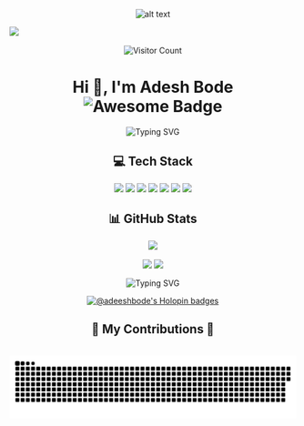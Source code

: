 <p align="center">
  <img src="https://res.cloudinary.com/practicaldev/image/fetch/s--YTgsVTF7--/c_imagga_scale,f_auto,fl_progressive,h_420,q_auto,w_1000/https://dev-to-uploads.s3.amazonaws.com/i/6vnsxy7g486k12yp4bhd.jpg" alt="alt text">
</p>
<img src = "https://user-images.githubusercontent.com/73097560/115834477-dbab4500-a447-11eb-908a-139a6edaec5c.gif">

<p align="center">
  <img src="https://profile-counter.glitch.me/adesh.exc/count.svg" alt="Visitor Count">
</p>

<h1 align="center">Hi 👋, I'm Adesh Bode <img src="https://cdn.rawgit.com/sindresorhus/awesome/d7305f38d29fed78fa85652e3a63e154dd8e8829/media/badge.svg" alt="Awesome Badge"></h1>

<p align="center">
  <img src="https://readme-typing-svg.demolab.com?font=Kode+Mono&weight=700&duration=2000&pause=1000&center=true&vCenter=true&random=false&width=1000&lines=%F0%9F%96%A5%EF%B8%8F+Frontend+;%F0%9F%8E%9B%EF%B8%8F+Backend;%F0%9F%93%8A+Data+Visualization;%F0%9F%8F%86+Competitive+Programming;%F0%9F%8E%A8+UI+Designer" alt="Typing SVG">
</p>

<h2 align="center">💻 Tech Stack</h2>
<p align="center">
  <img src="https://img.shields.io/badge/c-%2300599C.svg?style=plastic&logo=c&logoColor=white">
  <img src="https://img.shields.io/badge/html5-%23E34F26.svg?style=plastic&logo=html5&logoColor=white">
  <img src="https://img.shields.io/badge/java-%23ED8B00.svg?style=plastic&logo=openjdk&logoColor=white">
  <img src="https://img.shields.io/badge/javascript-%23323330.svg?style=plastic&logo=javascript&logoColor=%23F7DF1E">
  <img src="https://img.shields.io/badge/python-3670A0?style=plastic&logo=python&logoColor=ffdd54">
  <img src="https://img.shields.io/badge/css3-%231572B6.svg?style=plastic&logo=css3&logoColor=white">
  <img src="https://img.shields.io/badge/Postman-FF6C37?style=plastic&logo=postman&logoColor=white">
</p>

<h2 align="center">📊 GitHub Stats</h2>
<p align="center">
  <img src="https://github-readme-streak-stats.herokuapp.com/?user=Adeesh-bode&theme=dark&hide_border=false">
  <p align="center">
    <img src="https://github-readme-stats.vercel.app/api?username=Adeesh-bode&theme=dark&hide_border=false&include_all_commits=true&count_private=true">
    <img src="https://github-readme-stats.vercel.app/api/top-langs/?username=Adeesh-bode&theme=dark&hide_border=false&include_all_commits=true&count_private=true&layout=compact">
  </p>
</p>

<p align="center">
  <img src="https://readme-typing-svg.demolab.com?font=Kode+Mono&weight=700&size=23&duration=2000&pause=1000&center=true&vCenter=true&random=false&width=1000&lines=%F0%9F%91%8B+Thanks+for+swinging+by!;%F0%9F%8C%90+Let's+Network+on+LinkedIn;%F0%9F%A4%9D+My+repos+are+open+for+collaboration!" alt="Typing SVG">
</p>

<p align="center">
  <a href="https://holopin.io/@adeeshbode"><img src="https://holopin.me/adeeshbode" alt="@adeeshbode's Holopin badges"></a>
</p>

<div align="center">
  <h2>🐍 My Contributions 🐍</h2>
  <br>
 <picture>
  <source media="(prefers-color-scheme: dark)" srcset="https://raw.githubusercontent.com/Adeesh-bode/Adeesh-bode/output/github-contribution-grid-snake-dark.svg">
  <source media="(prefers-color-scheme: light)" srcset="https://raw.githubusercontent.com/Adeesh-bode/Adeesh-bode/output/github-contribution-grid-snake.svg">
  <img alt="github contribution grid snake animation" src="https://raw.githubusercontent.com/Adeesh-bode/Adeesh-bode/output/github-contribution-grid-snake.svg">
</picture>

  
  <br/><br/>
</div>



